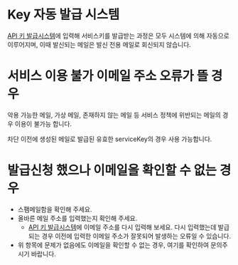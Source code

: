 # Key 자동 발급 시스템

[API 키 발급시스템](https://api.corona-19.kr/)에 입력해 서비스키를 발급받는 과정은 모두 시스템에 의해 자동으로 이루어지며, 이때 발신되는 메일은 발신 전용 메일로 회신되지 않습니다.

# 서비스 이용 불가 이메일 주소 오류가 뜰 경우

악용 가능한 메일, 가상 메일, 존재하지 않는 메일 등 서비스 정책에 위반되는 메일의 경우 이용이 불가능 합니다.

차단 이전에 생성된 메일로 발급된 유효한 serviceKey의 경우 사용 가능합니다.

# 발급신청 했으나 이메일을 확인할 수 없는 경우

- 스팸메일함을 확인해 주세요.
- 올바른 메일 주소를 입력했는지 확인해 주세요.
    - [API 키 발급시스템](https://api.corona-19.kr/)에 이메일 주소를 다시 입력해 보세요. 다시 입력했는데 발급되는 경우 이전에 입력한 이메일 주소가 잘못되어 발생하는 오류일 수 있습니다.
- 위 항목에 문제가 없음에도 이메일을 확인할 수 없는 경우, 여기를 확인하여 문의주시기 바랍니다.